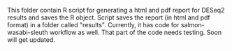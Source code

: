 
This folder contain R script for generating a html and pdf report for DESeq2 results and saves the R object. Script saves the report (in html and pdf format) in a folder called "results". Currently, it has code for salmon-wasabi-sleuth workflow as well. That part of the code needs testing. Soon will get updated.
